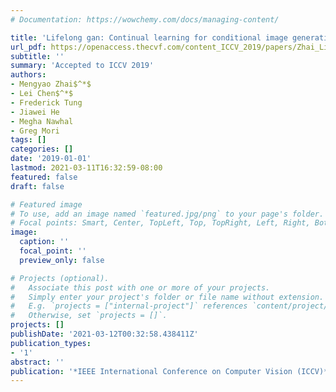 ```yaml
---
# Documentation: https://wowchemy.com/docs/managing-content/

title: 'Lifelong gan: Continual learning for conditional image generation'
url_pdf: https://openaccess.thecvf.com/content_ICCV_2019/papers/Zhai_Lifelong_GAN_Continual_Learning_for_Conditional_Image_Generation_ICCV_2019_paper.pdf
subtitle: ''
summary: 'Accepted to ICCV 2019'
authors:
- Mengyao Zhai$^*$
- Lei Chen$^*$
- Frederick Tung
- Jiawei He
- Megha Nawhal
- Greg Mori
tags: []
categories: []
date: '2019-01-01'
lastmod: 2021-03-11T16:32:59-08:00
featured: false
draft: false

# Featured image
# To use, add an image named `featured.jpg/png` to your page's folder.
# Focal points: Smart, Center, TopLeft, Top, TopRight, Left, Right, BottomLeft, Bottom, BottomRight.
image:
  caption: ''
  focal_point: ''
  preview_only: false

# Projects (optional).
#   Associate this post with one or more of your projects.
#   Simply enter your project's folder or file name without extension.
#   E.g. `projects = ["internal-project"]` references `content/project/deep-learning/index.md`.
#   Otherwise, set `projects = []`.
projects: []
publishDate: '2021-03-12T00:32:58.438411Z'
publication_types:
- '1'
abstract: ''
publication: '*IEEE International Conference on Computer Vision (ICCV)*'
---
```


